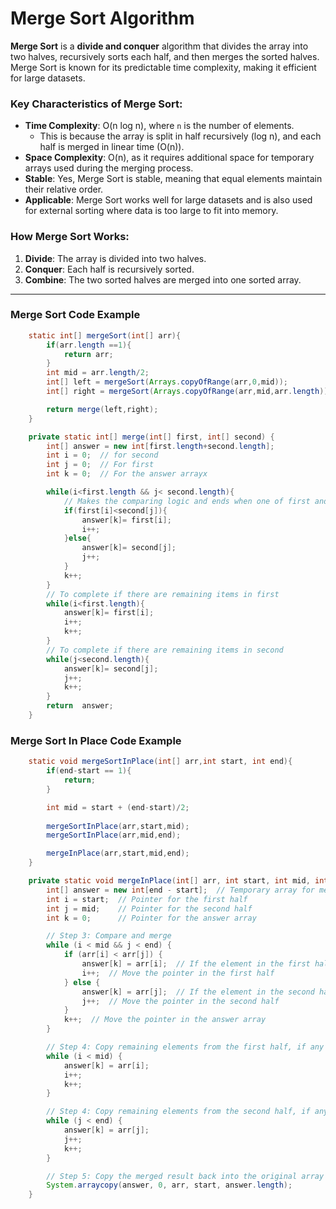 # Merge Sort Algorithm

**Merge Sort** is a **divide and conquer** algorithm that divides the array into two halves, recursively sorts each half, and then merges the sorted halves. Merge Sort is known for its predictable time complexity, making it efficient for large datasets.

### Key Characteristics of Merge Sort:
- **Time Complexity**: O(n log n), where `n` is the number of elements.
  - This is because the array is split in half recursively (log n), and each half is merged in linear time (O(n)).
- **Space Complexity**: O(n), as it requires additional space for temporary arrays used during the merging process.
- **Stable**: Yes, Merge Sort is stable, meaning that equal elements maintain their relative order.
- **Applicable**: Merge Sort works well for large datasets and is also used for external sorting where data is too large to fit into memory.

### How Merge Sort Works:
1. **Divide**: The array is divided into two halves.
2. **Conquer**: Each half is recursively sorted.
3. **Combine**: The two sorted halves are merged into one sorted array.

---

### Merge Sort Code Example

```java
    static int[] mergeSort(int[] arr){
        if(arr.length ==1){
            return arr;
        }
        int mid = arr.length/2;
        int[] left = mergeSort(Arrays.copyOfRange(arr,0,mid));
        int[] right = mergeSort(Arrays.copyOfRange(arr,mid,arr.length));

        return merge(left,right);
    }

    private static int[] merge(int[] first, int[] second) {
        int[] answer = new int[first.length+second.length];
        int i = 0;  // for second
        int j = 0;  // For first
        int k = 0;  // For the answer arrayx

        while(i<first.length && j< second.length){
            // Makes the comparing logic and ends when one of first and second is finsihed
            if(first[i]<second[j]){
                answer[k]= first[i];
                i++;
            }else{
                answer[k]= second[j];
                j++;
            }
            k++;
        }
        // To complete if there are remaining items in first
        while(i<first.length){
            answer[k]= first[i];
            i++;
            k++;
        }
        // To complete if there are remaining items in second
        while(j<second.length){
            answer[k]= second[j];
            j++;
            k++;
        }
        return  answer;
    }
```

### Merge Sort In Place Code Example

```java
    static void mergeSortInPlace(int[] arr,int start, int end){
        if(end-start == 1){
            return;
        }

        int mid = start + (end-start)/2;
        
        mergeSortInPlace(arr,start,mid);
        mergeSortInPlace(arr,mid,end);

        mergeInPlace(arr,start,mid,end);
    }

    private static void mergeInPlace(int[] arr, int start, int mid, int end) {
        int[] answer = new int[end - start];  // Temporary array for merged result
        int i = start;  // Pointer for the first half
        int j = mid;    // Pointer for the second half
        int k = 0;      // Pointer for the answer array

        // Step 3: Compare and merge
        while (i < mid && j < end) {
            if (arr[i] < arr[j]) {
                answer[k] = arr[i];  // If the element in the first half is smaller
                i++;  // Move the pointer in the first half
            } else {
                answer[k] = arr[j];  // If the element in the second half is smaller
                j++;  // Move the pointer in the second half
            }
            k++;  // Move the pointer in the answer array
        }

        // Step 4: Copy remaining elements from the first half, if any
        while (i < mid) {
            answer[k] = arr[i];
            i++;
            k++;
        }

        // Step 4: Copy remaining elements from the second half, if any
        while (j < end) {
            answer[k] = arr[j];
            j++;
            k++;
        }

        // Step 5: Copy the merged result back into the original array
        System.arraycopy(answer, 0, arr, start, answer.length);
    }
```